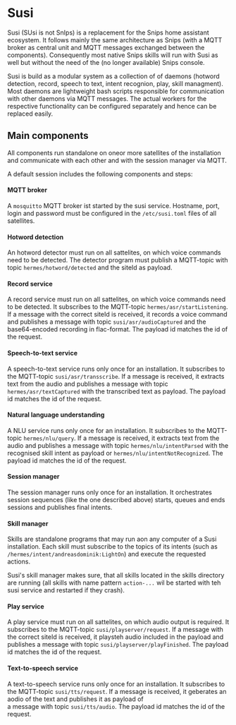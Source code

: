 # Susi

Susi (SUsi is not SnIps) is a replacement for the Snips
home assistant ecosystem. It follows mainly the same architecture as
Snips (with a MQTT broker as central unit and MQTT messages exchanged
between the components).
Consequently most native Snips skills will run with Susi as well but without
the need of the (no longer available) Snips console.

Susi is build as a modular system as a collection of
of daemons (hotword detection, record, speech to text,
intent recognion, play, skill managment).
Most daemons are lightweight bash scripts responsible for communication with
other daemons via MQTT messages. The actual workers for the respective functionality
can be configured separately and hence can be replaced easily.


## Main components
All components run standalone on oneor more satellites of the installation
and communicate with each other and with the session manager via MQTT.

A default session includes the following components and steps:

#### MQTT broker
A `mosquitto` MQTT broker ist started by the susi service.
Hostname, port, login and password must be configured in the `/etc/susi.toml`
files of all satellites.

#### Hotword detection
An hotword detector must run on all sattelites, on which voice commands
need to be detected.
The detector program must publish a MQTT-topic with topic `hermes/hotword/detected`
and the siteId as payload.


#### Record service
A record service must run on all sattelites, on which voice commands
need to be detected.
It subscribes to the MQTT-topic `hermes/asr/startListening`. If a message
with the correct siteId is received, it records a voice command and publishes
a message with topic `susi/asr/audioCaptured` and the base64-encoded recording
in flac-format.
The payload id matches the id of the request.


#### Speech-to-text service
A speech-to-text service runs only once for an installation.
It subscribes to the MQTT-topic `susi/asr/transscribe`. If a message
is received, it extracts text from the audio and publishes
a message with topic `hermes/asr/textCaptured` with the
transcribed text as payload.
The payload id matches the id of the request.

#### Natural language understanding
A NLU service runs only once for an installation.
It subscribes to the MQTT-topic `hermes/nlu/query`. If a message
is received, it extracts text from the audio and publishes
a message with topic `hermes/nlu/intentParsed`
with the recognised skill intent as payload or
`hermes/nlu/intentNotRecognized`.
The payload id matches the id of the request.

#### Session manager
The session manager runs only once for an installation.
It orchestrates session sequences (like the one described above)
starts, queues and ends sessions and publishes
final intents.

#### Skill manager
Skills are standalone programs that may run aon any computer of
a Susi installation.  Each skill must subscribe to the
topics of its intents (such as `/hermes/intent/andreasdominik:LightOn`) and
execute the requested actions.

Susi's skill manager makes sure, that all skills located in the skills
directory are running (all skills with name pattern `action-...` wil be started
with teh susi service and restarted if they crash).

#### Play service
A play service must run on all sattelites, on which audio output is
required.
It subscribes to the MQTT-topic `susi/playserver/request`. If a message
with the correct siteId is received, it playsteh audio included in the
payload and publishes
a message with topic `susi/playserver/playFinished`.
The payload id matches the id of the request.

#### Text-to-speech service
A text-to-speech service runs only once for an installation.
It subscribes to the MQTT-topic `susi/tts/request`. If a message
is received, it geberates an aodio of the text and publishes it as
payload of  
a message with topic `susi/tts/audio`.
The payload id matches the id of the request.
